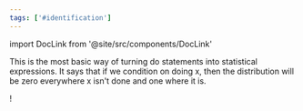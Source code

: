 ```yaml
---
tags: ['#identification']
---
```


import DocLink from '@site/src/components/DocLink'

 

This is the most basic way of turning do statements into statistical expressions. It says that if we condition on doing x, then the distribution will be zero everywhere x isn't done and one where it is.

!<DocLink to="Pasted image 20211006005956.png"/>
